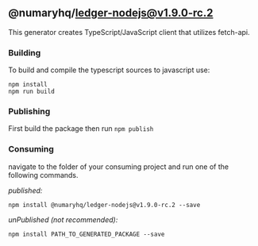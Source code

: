 ## @numaryhq/ledger-nodejs@v1.9.0-rc.2

This generator creates TypeScript/JavaScript client that utilizes fetch-api.

### Building

To build and compile the typescript sources to javascript use:
```
npm install
npm run build
```

### Publishing

First build the package then run ```npm publish```

### Consuming

navigate to the folder of your consuming project and run one of the following commands.

_published:_

```
npm install @numaryhq/ledger-nodejs@v1.9.0-rc.2 --save
```

_unPublished (not recommended):_

```
npm install PATH_TO_GENERATED_PACKAGE --save
